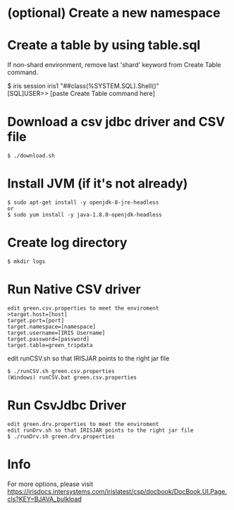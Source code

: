 # (optional) Create a new namespace
# Create a table by using table.sql
If non-shard environment, remove last 'shard' keyword from Create Table command.

$ iris session iris1 "##class(%SYSTEM.SQL).Shell()"  
[SQL]USER>>  [paste Create Table command here]

# Download a csv jdbc driver and CSV file
```
$ ./download.sh
```
# Install JVM (if it's not already)
```
$ sudo apt-get install -y openjdk-8-jre-headless  
or  
$ sudo yum install -y java-1.8.0-openjdk-headless
```
# Create log directory
```
$ mkdir logs  
```
# Run Native CSV driver
```
edit green.csv.properties to meet the enviroment
>target.host=[host]  
target.port=[port]  
target.namespace=[namespace]  
target.username=[IRIS Username]  
target.password=[password]  
target.table=green_tripdata
```

edit runCSV.sh so that IRISJAR points to the right jar file  
```
$ ./runCSV.sh green.csv.properties
(Windows) runCSV.bat green.csv.properties
```
# Run CsvJdbc Driver
```
edit green.drv.properties to meet the enviroment  
edit runDrv.sh so that IRISJAR points to the right jar file  
$ ./runDrv.sh green.drv.properties
```
# Info
For more options, please visit   
https://irisdocs.intersystems.com/irislatest/csp/docbook/DocBook.UI.Page.cls?KEY=BJAVA_bulkload

